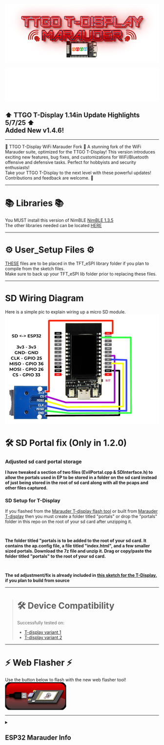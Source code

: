 ![Header](Images/mainheader.png)
<br>

<div align="center" style="max-width: 100%; overflow: visible;">
  <img 
    src="https://github.com/ATOMNFT/Marauder-T-display-TTGO/blob/main/Images/Repolike.svg" 
    style="width: 100%; height: 110px; max-width: 800px;" 
    alt="Responsive SVG">
</div>

<div align="left">


## ⬆ TTGO T-Display 1.14in Update Highlights 5/7/25 ⬆ <br> Added New v1.4.6!
  


---

📡 TTGO T-Display WiFi Marauder Fork 🚀
A stunning fork of the WiFi Marauder suite, optimized for the TTGO T-Display!
This version introduces exciting new features, bug fixes, and customizations for WiFi/Bluetooth offensive and defensive tasks. Perfect for hobbyists and security enthusiasts!
<br>
Take your TTGO T-Display to the next level with these powerful updates! Contributions and feedback are welcome. 🎉

---

# 📚 Libraries 📚
You MUST install this version of NimBLE <a href=https://github.com/h2zero/NimBLE-Arduino/releases/tag/1.3.5>NimBLE 1.3.5</a>
<br>
The other libraries needed can be located <a href=https://github.com/justcallmekoko/ESP32Marauder/wiki/installing-firmware-from-source#installing-firmware-from-source>HERE</a> 

---

# ⚙️ User_Setup Files ⚙️
<a href=https://github.com/ATOMNFT/Marauder-T-display-TTGO/tree/main/User_Setups>THESE</a> files are to be placed in the TFT_eSPI library folder if you plan to compile from the sketch files.
<br> 
Make sure to back up your TFT_eSPI lib folder prior to replacing these files.

---

# SD Wiring Diagram
Here is a simple pic to explain wiring up a micro SD module.
![T-display-SD-Pin](Images/T-display-SD-Pin.png)

# 🛠️ **SD Portal fix (Only in 1.2.0)**

  ### Adjusted sd card portal storage
  <b>I have tweaked a section of two files (EvilPortal.cpp & SDInterface.h) to allow the portals used in EP to be stored in a folder on the sd card instead of just being stored in the root of sd card
  along with all the pcaps and other files captured.</b>
  
  ### SD Setup for T-Display
  If you flashed from the <a href=https://atomnft.github.io/Marauder-T-display-TTGO/flash0.html>Marauder T-display flash tool</a> or built from <a href=https://github.com/ATOMNFT/Marauder-T-display-TTGO>Marauder T-display</a> then you must create a folder titled "portals" or drop the "portals" folder in this repo on the root of your sd card after unzipping it.
  
  <br>
 
  <b>The folder titled "portals is to be added to the root of your sd card. It contains the ap.config file, a file titled "index.html", and a few smaller sized portals. Download the 7z file and unzip it. Drag or copy/paste the folder titled "portals" to the root of your sd card. </b>
  
  <br>
  
  <b>The sd adjustment/fix is already included in <a href=https://github.com/ATOMNFT/Marauder-T-display-TTGO> this sketch for the T-Display.</a>  if you plan to build from source</b>

<hr>

> # 🛠️ **Device Compatibility**
> 
> Successfully tested on:
> - [T-display variant 1](https://a.co/d/aH2SvRw)  
> - [T-display variant 2](https://a.co/d/eFvFgLy)  

<hr>

# ⚡ **Web Flasher** ⚡
Use the button below to flash with the new web flasher tool!
<br>
[![](https://github.com/ATOMNFT/Marauder-T-display-TTGO/blob/main/Images/flashbutton.png)](https://atomnft.github.io/Marauder-T-display-TTGO/flash0.html)

</div>

---
<details>
<summary><h2>ESP32 Marauder Info</h2></summary>

# ESP32 Marauder
<p align="center"><img alt="Marauder logo" src="https://github.com/justcallmekoko/ESP32Marauder/blob/master/pictures/marauder3L.jpg?raw=true" width="300"></p>
<p align="center">
  <b>A suite of WiFi/Bluetooth offensive and defensive tools for the ESP32</b>
  <br><br>
  <a href="https://github.com/justcallmekoko/ESP32Marauder/blob/master/LICENSE"><img alt="License" src="https://img.shields.io/github/license/mashape/apistatus.svg"></a>
  <a href="https://gitter.im/justcallmekoko/ESP32Marauder"><img alt="Gitter" src="https://badges.gitter.im/justcallmekoko/ESP32Marauder.png"/></a>
  <a href="https://github.com/justcallmekoko/ESP32Marauder/releases/latest"><img src="https://img.shields.io/github/downloads/justcallmekoko/ESP32Marauder/total" alt="Downloads"/></a>
  <br>
  <a href="https://twitter.com/intent/follow?screen_name=jcmkyoutube"><img src="https://img.shields.io/twitter/follow/jcmkyoutube?style=social&logo=twitter" alt="Twitter"></a>
  <a href="https://www.instagram.com/just.call.me.koko"><img src="https://img.shields.io/badge/Follow%20Me-Instagram-orange" alt="Instagram"/></a>
  <br><br>
  <a href="https://www.tindie.com/products/justcallmekoko/esp32-marauder/"><img src="https://d2ss6ovg47m0r5.cloudfront.net/badges/tindie-larges.png" alt="I sell on Tindie" width="200" height="104"></a>
  <br>
  <a href="https://www.twitch.tv/willstunforfood"><img src="https://assets.stickpng.com/images/580b57fcd9996e24bc43c540.png" alt="Twitch WillStunForFood" width="200"></a>
</p>
    
# Getting Started
Download the [latest release](https://github.com/justcallmekoko/ESP32Marauder/releases/latest) of the firmware.  

Check out the project [wiki](https://github.com/justcallmekoko/ESP32Marauder/wiki) for a full overview of the ESP32 Marauder

# For Sale Now
You can buy the ESP32 Marauder using [this link](https://www.tindie.com/products/justcallmekoko/esp32-marauder/)

</details>
